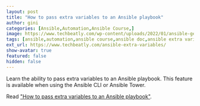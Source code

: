 ```yaml
---
layout: post
title: "How to pass extra variables to an Ansible playbook"
author: gini
categories: [Ansible,Automation,Ansible Course,]
image: https://www.techbeatly.com/wp-content/uploads/2022/01/ansible-general-1024x576.png
tags: [ansible,automation,ansible course,ansible doc,ansible extra variable,ansible full course,ansible training,how to pass extra variable to ansible,]
ext_url: https://www.techbeatly.com/ansible-extra-variables/
show-avatar: true
featured: false
hidden: false
---
```


Learn the ability to pass extra variables to an Ansible playbook. This feature is available when using the Ansible CLI or Ansible Tower.

Read ["How to pass extra variables to an Ansible playbook"](https://www.techbeatly.com/ansible-extra-variables/).